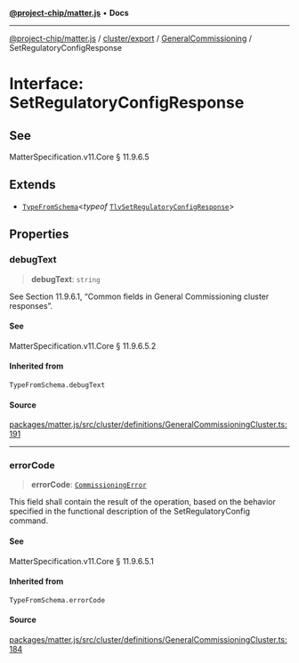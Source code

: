 [**@project-chip/matter.js**](../../../../../README.md) • **Docs**

***

[@project-chip/matter.js](../../../../../modules.md) / [cluster/export](../../../README.md) / [GeneralCommissioning](../README.md) / SetRegulatoryConfigResponse

# Interface: SetRegulatoryConfigResponse

## See

MatterSpecification.v11.Core § 11.9.6.5

## Extends

- [`TypeFromSchema`](../../../../../tlv/export/README.md#typefromschemas)\<*typeof* [`TlvSetRegulatoryConfigResponse`](../README.md#tlvsetregulatoryconfigresponse)\>

## Properties

### debugText

> **debugText**: `string`

See Section 11.9.6.1, “Common fields in General Commissioning cluster responses”.

#### See

MatterSpecification.v11.Core § 11.9.6.5.2

#### Inherited from

`TypeFromSchema.debugText`

#### Source

[packages/matter.js/src/cluster/definitions/GeneralCommissioningCluster.ts:191](https://github.com/project-chip/matter.js/blob/7a8cbb56b87d4ccf34bec5a9a95ab40a1711324f/packages/matter.js/src/cluster/definitions/GeneralCommissioningCluster.ts#L191)

***

### errorCode

> **errorCode**: [`CommissioningError`](../enumerations/CommissioningError.md)

This field shall contain the result of the operation, based on the behavior specified in the functional
description of the SetRegulatoryConfig command.

#### See

MatterSpecification.v11.Core § 11.9.6.5.1

#### Inherited from

`TypeFromSchema.errorCode`

#### Source

[packages/matter.js/src/cluster/definitions/GeneralCommissioningCluster.ts:184](https://github.com/project-chip/matter.js/blob/7a8cbb56b87d4ccf34bec5a9a95ab40a1711324f/packages/matter.js/src/cluster/definitions/GeneralCommissioningCluster.ts#L184)
